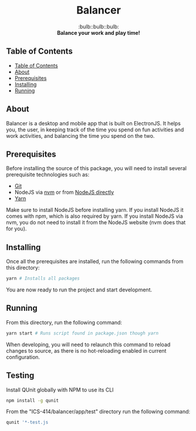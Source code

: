 <h1 align="center">Balancer</h1>

<div align="center">
  :bulb::bulb::bulb:
</div>

<div align="center">
  <strong>Balance your work and play time!</strong>
</div>

## Table of Contents

- [Table of Contents](#table-of-contents)
- [About](#about)
- [Prerequisites](#prerequisites)
- [Installing](#installing)
- [Running](#running)

## About

Balancer is a desktop and mobile app that is built on ElectronJS. It helps you, the user, in keeping track of the time you spend on fun activities and work activities, and balancing the time you spend on the two.

## Prerequisites

Before installing the source of this package, you will need to install several prerequisite technologies such as:

* [Git](https://git-scm.com/)
* NodeJS via [nvm](https://github.com/creationix/nvm) or from [NodeJS directly](https://nodejs.org/en/)
* [Yarn](https://yarnpkg.com/en/docs/install)

Make sure to install NodeJS before installing yarn. 
If you install NodeJS it comes with npm, which is also required by yarn.
If you install NodeJS via nvm, you do not need to install it from the NodeJS website (nvm does that for you).

## Installing

Once all the prerequisites are installed, run the following commands from this directory:
```bash
yarn # Installs all packages
```
You are now ready to run the project and start development.

## Running

From this directory, run the following command:
```bash
yarn start # Runs script found in package.json though yarn
```

When developing, you will need to relaunch this command to reload changes to source, as there is no hot-reloading enabled in current configuration.


## Testing

Install QUnit globally with NPM to use its CLI
```bash
npm install -g qunit
```

From the "ICS-414/balancer/app/test" directory run the following command:
```bash
qunit '*-test.js
```
